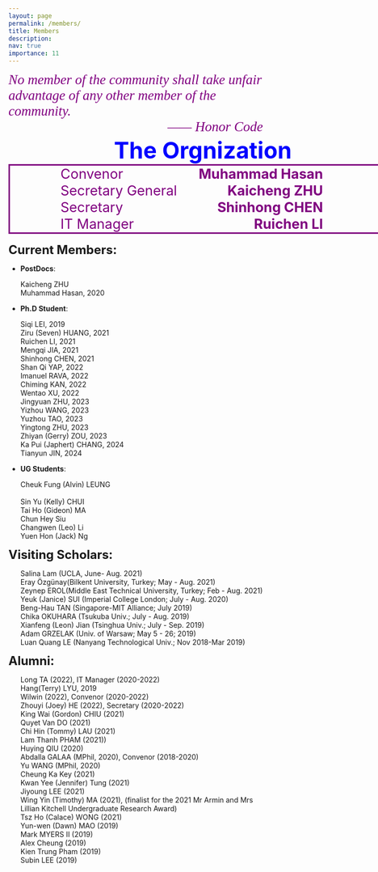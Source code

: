 ```yaml
---
layout: page
permalink: /members/
title: Members
description:   
nav: true
importance: 11
---
```


<div>
    <span style="font-family:Times, serif;font-style:italic;font-size:27px;color:purple;">No member of the community shall take unfair advantage of any other member of the community.</span>
    <br>
    <span style="font-family:Times, serif;font-style:italic;font-size:27px;color:purple;float:right;">—— Honor Code</span>
</div>

<br>
<br>

<div>
    <div style="width:770px;text-align:center;">
        <span style="font-weight:bold; color:blue;font-size:45px;">The Orgnization</span>
    </div>
    <div style="border-style:solid;width:770px;color:purple">
        <span style="font-size:27px;margin-left:100px;">Convenor</span> <span style="font-size:27px;font-weight:bold;float:right;margin-right:150px;">Muhammad Hasan</span><br>
        <span style="font-size:27px;margin-left:100px;">Secretary General</span> <span style="font-size:27px;font-weight:bold;float:right;margin-right:150px;">Kaicheng ZHU</span><br>
        <span style="font-size:27px;margin-left:100px;">Secretary</span> <span style="font-size:27px;font-weight:bold;float:right;margin-right:150px;">Shinhong CHEN</span><br>
        <span style="font-size:27px;margin-left:100px;">IT Manager <span style="font-size:27px;font-weight:bold;float:right;margin-right:150px;">Ruichen LI</span></span> 
    </div>
</div>
<br>
<div>
<span style="font-size: 24px; font-weight: bold;">Current Members:</span>
        <ul>
            <li><b>PostDocs</b>:  
                <p>Kaicheng ZHU
                <br>Muhammad Hasan, 2020
                </p>
            </li>
            <li><b>Ph.D Student</b>: 
                <p>Siqi LEI, 2019
                <br>Ziru (Seven) HUANG, 2021
                <br>Ruichen LI, 2021
                <br>Mengqi JIA, 2021
                <br>Shinhong CHEN, 2021
                <br>Shan Qi YAP, 2022
                <br>Imanuel RAVA, 2022
                <br>Chiming KAN, 2022
                <br>Wentao XU, 2022
                <br>Jingyuan ZHU, 2023
                <br>Yizhou WANG, 2023
                <br>Yuzhou TAO, 2023
                <br>Yingtong ZHU, 2023
                <br>Zhiyan (Gerry) ZOU, 2023
                <br>Ka Pui (Japhert) CHANG, 2024
                <br>Tianyun JIN, 2024
                </p>
            </li>
            <li><b>UG Students</b>: 
                <p>Cheuk Fung (Alvin) LEUNG
                <br>
                <br>Sin Yu (Kelly) CHUI 
                <br>Tai Ho (Gideon) MA
                <br>Chun Hey Siu
                <br>Changwen (Leo) Li
                <br>Yuen Hon (Jack) Ng
                </p>
            </li>
        </ul>

<span style="font-size: 24px; font-weight: bold;">Visiting Scholars:</span>
        <ul> 
            Salina Lam (UCLA, June- Aug. 2021)
            <br>Eray Özgünay(Bilkent University, Turkey; May - Aug. 2021)
            <br>Zeynep EROL(Middle East Technical University, Turkey; Feb - Aug. 2021) 
            <br>Yeuk (Janice) SUI (Imperial College London; July - Aug. 2020)
            <br>Beng-Hau TAN (Singapore-MIT Alliance; July 2019)
            <br>Chika OKUHARA (Tsukuba Univ.; July - Aug. 2019)
            <br>Xianfeng (Leon) Jian  (Tsinghua Univ.; July - Sep. 2019)
            <br>Adam GRZELAK (Univ. of Warsaw; May 5 - 26; 2019)
            <br>Luan Quang LE (Nanyang Technological Univ.;  Nov 2018-Mar 2019)
        </ul>

<span style="font-size: 24px; font-weight: bold;">Alumni:</span>
    <ul>
        <p>Long TA (2022), IT Manager (2020-2022)
        <br>Hang(Terry) LYU, 2019
        <br>Wilwin (2022), Convenor (2020-2022)
        <br>Zhouyi (Joey) HE (2022), Secretary (2020-2022)
        <br>King Wai (Gordon) CHIU (2021)
        <br>Quyet Van DO (2021)
        <br>Chi Hin (Tommy) LAU (2021)
        <br>Lam Thanh PHAM (2021))
        <br>Huying QIU (2020)
        <br>Abdalla GALAA (MPhil, 2020), Convenor (2018-2020)
        <br>Yu WANG (MPhil, 2020)
        <br>Cheung Ka Key (2021)
        <br>Kwan Yee (Jennifer) Tung (2021)
        <br>Jiyoung LEE (2021)
        <br>Wing Yin (Timothy) MA (2021), (finalist for the 2021 Mr Armin and Mrs Lillian Kitchell Undergraduate Research Award)
        <br>Tsz Ho (Calace) WONG (2021)
        <br>Yun-wen (Dawn) MAO (2019)
        <br>Mark MYERS II (2019)
        <br>Alex Cheung (2019)
        <br>Kien Trung Pham (2019)
        <br>Subin LEE (2019)
        </p>
    </ul>
</div>

<!--
<div>
<h2>Sponsors</h2>
We are grateful for the generous research award and gift supports from the following sponsors:<p>
<img style="height: 60px;" src="/assets/img/sponsor/nsf.jpeg">&nbsp;&nbsp;&nbsp;<img style="height: 60px;" src="/assets/img/sponsor/samsung.jpeg">&nbsp;&nbsp;&nbsp;<img style="height: 60px;" src="/assets/img/sponsor/cisco.jpeg">&nbsp;&nbsp;&nbsp;<img style="height: 60px;" src="/assets/img/sponsor/sony.jpeg">&nbsp;&nbsp;&nbsp;<img style="height: 40px;" src="/assets/img/sponsor/amazon.jpeg"></p>
</div> 
-->